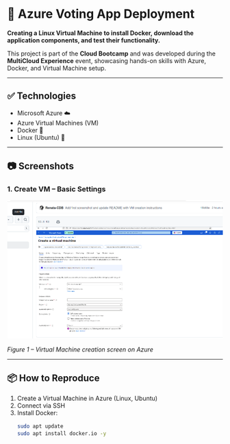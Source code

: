 # 🚀 Azure Voting App Deployment

**Creating a Linux Virtual Machine to install Docker, download the application components, and test their functionality.**

This project is part of the **Cloud Bootcamp** and was developed during the **MultiCloud Experience** event, showcasing hands-on skills with Azure, Docker, and Virtual Machine setup.

---

## ✅ Technologies

- Microsoft Azure ☁️  
- Azure Virtual Machines (VM)  
- Docker 🐳  
- Linux (Ubuntu) 🐧  

---

## 📷 Screenshots

### 1. Create VM – Basic Settings

![Figure 1 – Virtual Machine creation screen on Azure](prints/create-vm.png)

*Figure 1 – Virtual Machine creation screen on Azure*

---

## 📦 How to Reproduce

1. Create a Virtual Machine in Azure (Linux, Ubuntu)
2. Connect via SSH
3. Install Docker:
   ```bash
   sudo apt update
   sudo apt install docker.io -y
